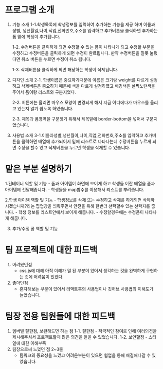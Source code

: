 # 프로그램 소개

1. 기능 소개
   1-1.학생목록에 학생정보를 입력하여 추가하는 기능을 제공 하며 이름과 성별, 생년월일,나이,직업,전화번호,주소를 입력하고 추가버튼을 클릭하면 추가하는 폼 밑에 학생이 추가됩니다.

   1-2. 수정버튼을 클릭하게 되면 수정할 수 있는 폼이 나타나게 되고 수정할 부분을 수정하고 수정버튼을 클릭하게 되면 수정이 완료됩니다.
   만약 수정버튼을 잘못 눌렀다면 취소 버튼을 누르면 수정이 취소 됩니다.

   1-3. 삭제버튼을 클릭하게 되면 해당하는 학생이 삭제됩니다.

2. 디자인 소개
   2-1. 학생이름은 중요하기때문에 이름은 크기랑 weight를 다르게 설정하고 삭제버튼은 중요하기 때문에 색을 다르게 설정하였고 배경색은 살짝노란색을 주어서 폼이랑 리스트와 구분지었다.

   2-2. 버튼에는 올리면 마우스 모양이 변경되게 해서 지금 어디에다가 마우스를 올리고 있는지 알기 쉽도록 하였습니다.

   2-3. 제목과 폼영역을 구분짓기 위해서 제목밑에 border-bottom을 넣어서 구분지었습니다.

3. 사용법 소개
   3-1.이름과성별,생년월이,나이,직업,전화번호,주소를 입력하고 추가버튼을 클릭하면 배열에 추가되어서 밑에 리스트로 나타나는데 수정버튼을 누르게 되면 수정을 할수 있고 삭제버튼을 누르면 학생을 삭제할 수 있습니다.

# 맡은 부분 설명하기

1.컨테이너 역할 및 기능 - 폼과 아이템이 화면에 보이게 하고 학생들 이란 배열을 폼과 아이템에 전달해줍니다. - 학생들을 map함수를 이용해서 리스트를 뿌려줍니다.

2.학생 아이템 역할 및 기능 - 학생정보를 삭제 또는 수정하고 삭제를 하게되면 삭제하시겠습니까?라는 팝업창을 띄워주면서 안전을 위해 한번더 선택할수 있는 선택지를 줍니다. - 학생 정보를 리스트안에서 보이게 해줍니다. - 수정할경우에는 수정폼이 나타나게 해줍니다.

3. 추가/수정 폼 역할 및 기능

# 팀 프로젝트에 대한 피드백

1. 어려웠던점
   - css,js에 대해 아직 이해가 덜 된 부분이 있어서 생각하는 것을 완벽하게 구현하는 것에 어려움이 있었다.
2. 좋아던점
   - 혼자해보는 부분이 있어서 리액트훅의 사용법이나 깃허브 사용법의 이해도가 늘었습니다.

# 팀장 전용 팀원들에 대한 피드백

1. 멤버별 잘한점, 보완해드면 하는 점
   1-1. 잘한점 - 적극적인 참여로 인해 여러의견을 제시해주셔서 프로젝트할때 많은 의견을 들을 수 있었습니다.
   1-2. 보안할점 - 스타일에 대한 이해부족
2. 팀장으로써 느꼈던 점 2~3줄
   - 팀워크의 중요성을 느꼈고 어려운부분이 있으면 협업을 통해 해결해나갈 수 있었습니다.
